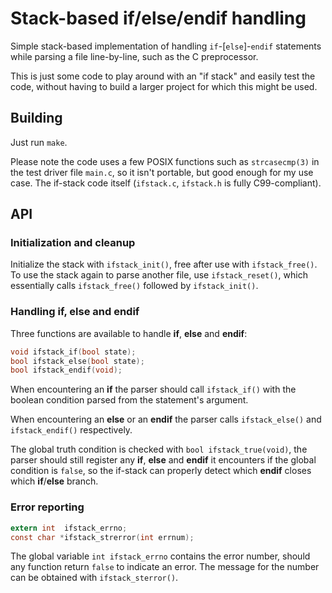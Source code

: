 # Stack-based if/else/endif handling

Simple stack-based implementation of handling `if`-[`else`]-`endif` statements
while parsing a file line-by-line, such as the C preprocessor.

This is just some code to play around with an "if stack" and easily test the
code, without having to build a larger project for which this might be used.

## Building

Just run `make`.

Please note the code uses a few POSIX functions such as `strcasecmp(3)` in the
test driver file `main.c`, so it isn't portable, but good enough for my use case.
The if-stack code itself (`ifstack.c`, `ifstack.h` is fully C99-compliant).

## API

### Initialization and cleanup

Initialize the stack with `ifstack_init()`, free after use with `ifstack_free()`.
To use the stack again to parse another file, use `ifstack_reset()`, which
essentially calls `ifstack_free()` followed by `ifstack_init()`.

### Handling if, else and endif

Three functions are available to handle **if**, **else** and **endif**:

```c
void ifstack_if(bool state);
bool ifstack_else(bool state);
bool ifstack_endif(void);
```

When encountering an **if** the parser should call `ifstack_if()` with the
boolean condition parsed from the statement's argument.

When encountering an **else** or an **endif** the parser calls `ifstack_else()`
and `ifstack_endif()` respectively.

The global truth condition is checked with `bool ifstack_true(void)`, the parser
should still register any **if**, **else** and **endif** it encounters if the
global condition is `false`, so the if-stack can properly detect which **endif**
closes which **if**/**else** branch.

### Error reporting

```c
extern int  ifstack_errno;
const char *ifstack_strerror(int errnum);
```

The global variable `int ifstack_errno` contains the error number, should any
function return `false` to indicate an error. The message for the number can be
obtained with `ifstack_sterror()`.

